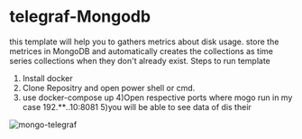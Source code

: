 # telegraf-Mongodb
this template will help you to  gathers metrics about disk usage. store the metrices in MongoDB and automatically creates the collections as time series collections when they don't already exist. 
Steps to run template
1) Install docker
2) Clone Repositry and open power shell or cmd.
3) use docker-compose up
4)Open respective ports where mogo run in my case 192.***.*.10:8081
5)you will be able to see data of dis their

![mongo-telegraf](https://user-images.githubusercontent.com/76486190/201175323-e37f0c34-276d-4b29-86da-836f5c2df535.png)
